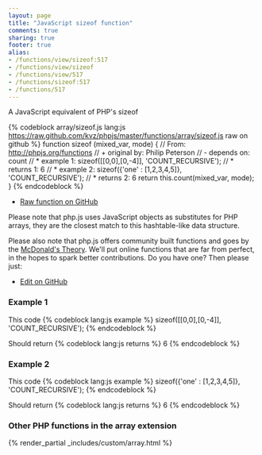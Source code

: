 ```yaml
---
layout: page
title: "JavaScript sizeof function"
comments: true
sharing: true
footer: true
alias:
- /functions/view/sizeof:517
- /functions/view/sizeof
- /functions/view/517
- /functions/sizeof:517
- /functions/517
---
```

<!-- Generated by Rakefile:build -->
A JavaScript equivalent of PHP's sizeof

{% codeblock array/sizeof.js lang:js https://raw.github.com/kvz/phpjs/master/functions/array/sizeof.js raw on github %}
function sizeof (mixed_var, mode) {
  // From: http://phpjs.org/functions
  // +   original by: Philip Peterson
  // -    depends on: count
  // *     example 1: sizeof([[0,0],[0,-4]], 'COUNT_RECURSIVE');
  // *     returns 1: 6
  // *     example 2: sizeof({'one' : [1,2,3,4,5]}, 'COUNT_RECURSIVE');
  // *     returns 2: 6
  return this.count(mixed_var, mode);
}
{% endcodeblock %}

 - [Raw function on GitHub](https://github.com/kvz/phpjs/blob/master/functions/array/sizeof.js)

Please note that php.js uses JavaScript objects as substitutes for PHP arrays, they are 
the closest match to this hashtable-like data structure. 

Please also note that php.js offers community built functions and goes by the 
[McDonald's Theory](https://medium.com/what-i-learned-building/9216e1c9da7d). We'll put online 
functions that are far from perfect, in the hopes to spark better contributions. 
Do you have one? Then please just: 

 - [Edit on GitHub](https://github.com/kvz/phpjs/edit/master/functions/array/sizeof.js)

### Example 1
This code
{% codeblock lang:js example %}
sizeof([[0,0],[0,-4]], 'COUNT_RECURSIVE');
{% endcodeblock %}

Should return
{% codeblock lang:js returns %}
6
{% endcodeblock %}

### Example 2
This code
{% codeblock lang:js example %}
sizeof({'one' : [1,2,3,4,5]}, 'COUNT_RECURSIVE');
{% endcodeblock %}

Should return
{% codeblock lang:js returns %}
6
{% endcodeblock %}


### Other PHP functions in the array extension
{% render_partial _includes/custom/array.html %}
